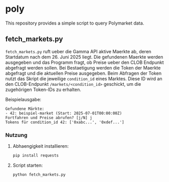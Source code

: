 # poly

This repository provides a simple script to query Polymarket data.

## fetch_markets.py

`fetch_markets.py` ruft ueber die Gamma API aktive Maerkte ab, deren Startdatum nach dem 26. Juni 2025 liegt. Die gefundenen Maerkte werden ausgegeben und das Programm fragt, ob Preise ueber den CLOB Endpunkt abgefragt werden sollen. Bei Bestaetigung werden die Token der Maerkte abgefragt und die aktuellen Preise ausgegeben.
Beim Abfragen der Token nutzt das Skript die jeweilige `condition_id` eines Marktes.
Diese ID wird an den CLOB-Endpunkt `/markets/<condition_id>` geschickt, um die
zugehörigen Token-IDs zu erhalten.

Beispielausgabe:

```text
Gefundene Märkte:
- 42: beispiel-market (Start: 2025-07-01T00:00:00Z)
Fortfahren und Preise abrufen? [j/N] j
Tokens für condition_id 42: ['0xabc...', '0xdef...']
```

### Nutzung

1. Abhaengigkeit installieren:
   ```bash
   pip install requests
   ```
2. Script starten:
   ```bash
   python fetch_markets.py
   ```
